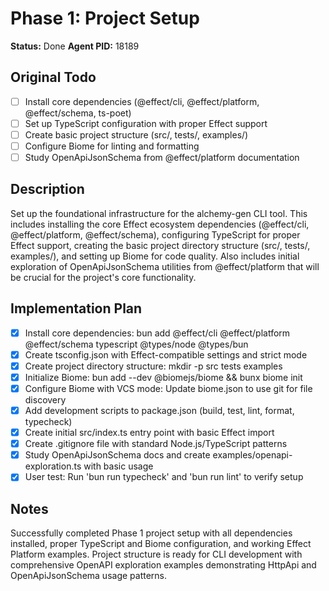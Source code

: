 # Phase 1: Project Setup
**Status:** Done
**Agent PID:** 18189

## Original Todo
- [ ] Install core dependencies (@effect/cli, @effect/platform, @effect/schema, ts-poet)
- [ ] Set up TypeScript configuration with proper Effect support
- [ ] Create basic project structure (src/, tests/, examples/)
- [ ] Configure Biome for linting and formatting
- [ ] Study OpenApiJsonSchema from @effect/platform documentation

## Description
Set up the foundational infrastructure for the alchemy-gen CLI tool. This includes installing the core Effect ecosystem dependencies (@effect/cli, @effect/platform, @effect/schema), configuring TypeScript for proper Effect support, creating the basic project directory structure (src/, tests/, examples/), and setting up Biome for code quality. Also includes initial exploration of OpenApiJsonSchema utilities from @effect/platform that will be crucial for the project's core functionality.

## Implementation Plan
- [x] Install core dependencies: bun add @effect/cli @effect/platform @effect/schema typescript @types/node @types/bun
- [x] Create tsconfig.json with Effect-compatible settings and strict mode
- [x] Create project directory structure: mkdir -p src tests examples
- [x] Initialize Biome: bun add --dev @biomejs/biome && bunx biome init
- [x] Configure Biome with VCS mode: Update biome.json to use git for file discovery
- [x] Add development scripts to package.json (build, test, lint, format, typecheck)
- [x] Create initial src/index.ts entry point with basic Effect import
- [x] Create .gitignore file with standard Node.js/TypeScript patterns
- [x] Study OpenApiJsonSchema docs and create examples/openapi-exploration.ts with basic usage
- [x] User test: Run 'bun run typecheck' and 'bun run lint' to verify setup

## Notes
Successfully completed Phase 1 project setup with all dependencies installed, proper TypeScript and Biome configuration, and working Effect Platform examples. Project structure is ready for CLI development with comprehensive OpenAPI exploration examples demonstrating HttpApi and OpenApiJsonSchema usage patterns.